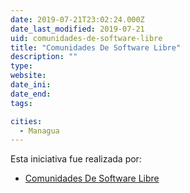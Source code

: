 ```yaml
---
date: 2019-07-21T23:02:24.000Z
date_last_modified: 2019-07-21
uid: comunidades-de-software-libre
title: "Comunidades De Software Libre"
description: ""
type: 
website: 
date_ini: 
date_end: 
tags:

cities: 
  - Managua
---
```


Esta iniciativa fue realizada por:

- [Comunidades De Software Libre](/i/comunidades-de-software-libre.html)
